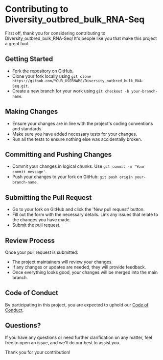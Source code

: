 # Contributing to Diversity_outbred_bulk_RNA-Seq

First off, thank you for considering contributing to Diversity_outbred_bulk_RNA-Seq! It's people like you that make this project a great tool.

## Getting Started

- Fork the repository on GitHub.
- Clone your fork locally using `git clone https://github.com/YOUR_USERNAME/Diversity_outbred_bulk_RNA-Seq.git`.
- Create a new branch for your work using `git checkout -b your-branch-name`.

## Making Changes

- Ensure your changes are in line with the project's coding conventions and standards.
- Make sure you have added necessary tests for your changes.
- Run all the tests to ensure nothing else was accidentally broken.

## Committing and Pushing Changes

- Commit your changes in logical chunks. Use `git commit -m 'Your commit message'`.
- Push your changes to your fork on GitHub: `git push origin your-branch-name`.

## Submitting the Pull Request

- Go to your fork on GitHub and click the 'New pull request' button.
- Fill out the form with the necessary details. Link any issues that relate to the changes you have made.
- Submit the pull request.

## Review Process

Once your pull request is submitted:

- The project maintainers will review your changes.
- If any changes or updates are needed, they will provide feedback.
- Once everything looks good, your changes will be merged into the main branch.

## Code of Conduct

By participating in this project, you are expected to uphold our [Code of Conduct](./CODE_OF_CONDUCT.md).

## Questions?

If you have any questions or need further clarification on any matter, feel free to open an issue, and we'll do our best to assist you.

Thank you for your contribution!
